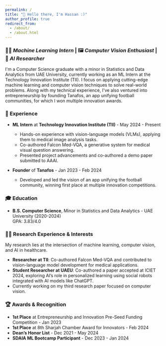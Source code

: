 ```yaml
---
permalink: /
title: "👋 Hello there, I'm Hassan :)"
author_profile: true
redirect_from:
  - /about/
  - /about.html
---
```


### 👨‍💻 *Machine Learning Intern* | 🖼️ *Computer Vision Enthusiast* | 🤖 *AI Researcher*  

I'm a Computer Science graduate with a minor in Statistics and Data Analytics from UAE University, currently working as an ML Intern at the Technology Innovation Institute (TII). I focus on applying cutting-edge machine learning and computer vision techniques to solve real-world problems. Along with my technical experience, I've also ventured into entrepreneurship by founding Tanafos, an app unifying football communities, for which I won multiple innovation awards.

### 🚀 **Experience**

- **ML Intern** at **Technology Innovation Institute (TII)** - May 2024 - Present  
  - Hands-on experience with vision-language models (VLMs), applying them to medical image analysis tasks.  
  - Co-authored Falcon Med-VQA, a generative system for medical visual question answering.  
  - Presented project advancements and co-authored a demo paper submitted to AAAI.

- **Founder** of **Tanafos** - Jan 2023 - Feb 2024  
  - Developed and led the vision of an app unifying the football community, winning first place at multiple innovation competitions.  

### 🎓 **Education**

- **B.S. Computer Science**, Minor in Statistics and Data Analytics - UAE University (2020-2024)  
  GPA: 3.83/4.0  

### 👨‍🔬 **Research Experience & Interests**

My research lies at the intersection of machine learning, computer vision, and AI in healthcare.  
- **Researcher at TII**: Co-authored Falcon Med-VQA and contributed to vision-language model development for medical applications.  
- **Student Researcher at UAEU**: Co-authored a paper accepted at ICIET 2024, exploring AI’s role in personalized learning using social robots integrated with AI models like ChatGPT.  
- Currently working on my third research paper focused on computer vision.

### 🏆 **Awards & Recognition**
- **1st Place** at Entrepreneurship and Innovation Pre-Seed Funding Competition - Jan 2023  
- **1st Place** at 8th Sharjah Chamber Award for Innovators - Feb 2024  
- **Dean’s Honor List** - Dec 2021 - May 2024  
- **SDAIA ML Bootcamp Participant** - Dec 2023 - Jan 2024

